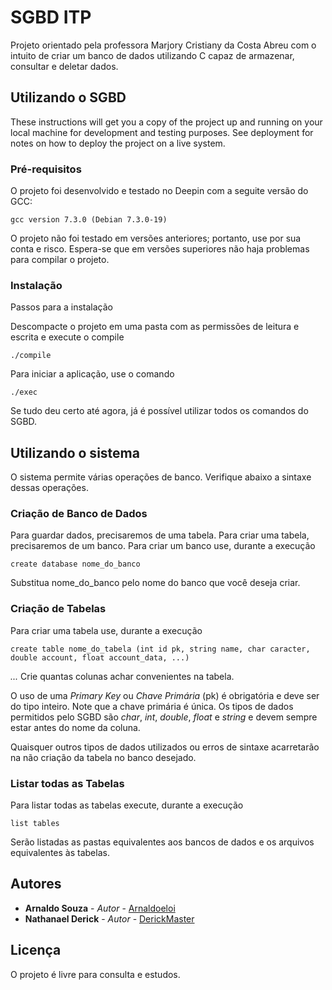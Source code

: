 # SGBD ITP

Projeto orientado pela professora Marjory Cristiany da Costa Abreu com o intuito de criar um banco de dados utilizando C capaz de armazenar, consultar e deletar dados.

## Utilizando o SGBD

These instructions will get you a copy of the project up and running on your local machine for development and testing purposes. See deployment for notes on how to deploy the project on a live system.

### Pré-requisitos

O projeto foi desenvolvido e testado no Deepin com a seguite versão do GCC:

```
gcc version 7.3.0 (Debian 7.3.0-19) 
```
O projeto não foi testado em versões anteriores; portanto, use por sua conta e risco. Espera-se que em versões superiores não haja problemas para compilar o projeto.

### Instalação

Passos para a instalação

Descompacte o projeto em uma pasta com as permissões de leitura e escrita e execute o compile

```
./compile
```

Para iniciar a aplicação, use o comando

```
./exec
```

Se tudo deu certo até agora, já é possível utilizar todos os comandos do SGBD.

## Utilizando o sistema

O sistema permite várias operações de banco. Verifique abaixo a sintaxe dessas operações.

### Criação de Banco de Dados

Para guardar dados, precisaremos de uma tabela. Para criar uma tabela, precisaremos de um banco.
Para criar um banco use, durante a execução 

```
create database nome_do_banco 
```
Substitua nome_do_banco pelo nome do banco que você deseja criar.

### Criação de Tabelas

Para criar uma tabela use, durante a execução 

```
create table nome_do_tabela (int id pk, string name, char caracter, double account, float account_data, ...) 
```
*...* Crie quantas colunas achar convenientes na tabela.

O uso de uma *Primary Key* ou *Chave Primária* (pk) é obrigatória e deve ser do tipo inteiro. Note que a chave primária é única.
Os tipos de dados permitidos pelo SGBD são *char*, *int*, *double*, *float* e *string* e devem sempre estar antes do nome da coluna.

Quaisquer outros tipos de dados utilizados ou erros de sintaxe acarretarão na não criação da tabela no banco desejado.


### Listar todas as Tabelas

Para listar todas as tabelas execute, durante a execução 

```
list tables
```

Serão listadas as pastas equivalentes aos bancos de dados e os arquivos equivalentes às tabelas.


## Autores

* **Arnaldo Souza** - *Autor* - [Arnaldoeloi](https://github.com/arnaldoeloi)
* **Nathanael Derick** - *Autor* - [DerickMaster](https://github.com/derickmaster)

## Licença

O projeto é livre para consulta e estudos.

